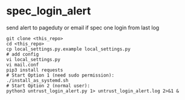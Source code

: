 # spec_login_alert
send alert to pageduty or email if spec one login from last log

```shell
git clone <this_repo>
cd <this_repo>
cp local_settings.py.example local_settings.py
# add config
vi local_settings.py
vi mail.conf
pip3 install requests
# Start Option 1 (need sudo permission):
./install_as_systemd.sh
# Start Option 2 (normal user):
python3 untrust_login_alert.py 1> untrust_login_alert.log 2>&1 & 
```
